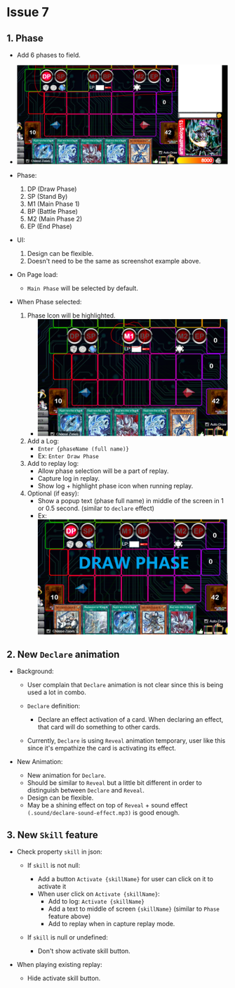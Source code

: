 # Issue 7


## 1. Phase

- Add 6 phases to field.
- ![image info](./issue/phase.PNG)
- Phase:
    1. DP (Draw Phase)
    2. SP (Stand By)
    3. M1 (Main Phase 1)
    4. BP (Battle Phase)
    5. M2 (Main Phase 2)
    6. EP (End Phase)

- UI:
    1. Design can be flexible.
    2. Doesn't need to be the same as screenshot example above.

- On Page load:
    - `Main Phase` will be selected by default.

- When Phase selected:
    1. Phase Icon will be highlighted.
        - ![image info](./issue/phase-active.PNG)
    2. Add a Log:
        - `Enter {phaseName (full name)}`
        - Ex: `Enter Draw Phase`
    3. Add to replay log:
        - Allow phase selection will be a part of replay.
        - Capture log in replay.
        - Show log + highlight phase icon when running replay.
    4. Optional (if easy):
        - Show a popup text (phase full name) in middle of the screen in 1 or 0.5 second. (similar to `declare` effect)
        - Ex: ![image info](./issue/phase-name.PNG)


## 2. New `Declare` animation

- Background:
    - User complain that `Declare` animation is not clear since this is being used a lot in combo. 
    - `Declare` definition:
        - Declare an effect activation of a card. When declaring an effect, that card will do something to other cards.

    - Currently, `Declare` is using `Reveal` animation temporary, user like this since it's empathize the card is activating its effect.

- New Animation:
    - New animation for `Declare`.
    - Should be similar to `Reveal` but a little bit different in order to distinguish between `Declare` and `Reveal`.
    - Design can be flexible.
    - May be a shining effect on top of `Reveal` + sound effect `(.sound/declare-sound-effect.mp3)` is good enough.

## 3. New `Skill` feature

- Check property `skill` in json:
    - If `skill` is not null:
        - Add a button `Activate {skillName}` for user can click on it to activate it
        - When user click on `Activate {skillName}`:
            - Add to log: `Activate {skillName}`
            - Add a text to middle of screen `{skillName}` (similar to `Phase` feature above)
            - Add to replay when in capture replay mode.
        
    - If `skill` is null or undefined:
        - Don't show activate skill button.

- When playing existing replay:
    - Hide activate skill button.